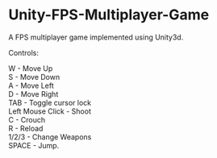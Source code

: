 # Unity-FPS-Multiplayer-Game
A FPS multiplayer game implemented using Unity3d.

Controls:

W - Move Up <br />
S - Move Down <br />
A - Move Left <br />
D - Move Right <br />
TAB - Toggle cursor lock <br />
Left Mouse Click - Shoot <br />
C - Crouch <br />
R - Reload <br />
1/2/3 - Change Weapons <br />
SPACE - Jump. <br />
